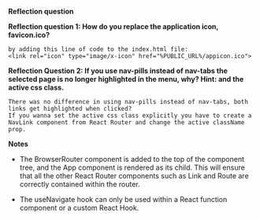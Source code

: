 **Reflection question**

**Reflection question 1: How do you replace the application icon, favicon.ico?**

    by adding this line of code to the index.html file:
    <link rel="icon" type="image/x-icon" href="%PUBLIC_URL%/appicon.ico">


**Reflection Question 2: If you use nav-pills instead of nav-tabs the selected page is no longer highlighted in the menu, why? Hint: <NavLink> and the active css class.**

    There was no difference in using nav-pills instead of nav-tabs, both links get highlighted when clicked?
    If you wanna set the active css class explicitly you have to create a NavLink component from React Router and change the active className prop.

**Notes**

- The BrowserRouter component is added to the top of the component tree, and the App component is rendered as its child. This will ensure that all the other React Router components such as Link and Route are correctly contained within the router.

- The useNavigate hook can only be used within a React function component or a custom React Hook.